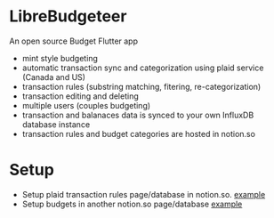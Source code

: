 # LibreBudgeteer
An open source Budget Flutter app

- mint style budgeting
- automatic transaction sync and categorization using plaid service (Canada and US)
- transaction rules (substring matching, fitering, re-categorization)
- transaction editing and deleting
- multiple users (couples budgeting)
- transaction and balanaces data is synced to your own InfluxDB database instance
- transaction rules and budget categories are hosted in notion.so

# Setup

 - Setup plaid transaction rules page/database in notion.so. [example](https://github.com/mzakharo/librebudgeteer/blob/main/images/rules.PNG)
 - Setup budgets in another notion.so page/database [example](https://github.com/mzakharo/librebudgeteer/blob/main/images/budgets.png)
   
 
